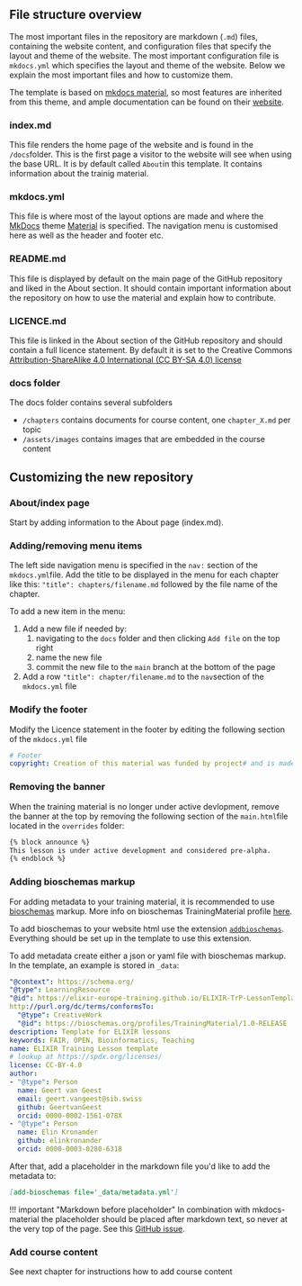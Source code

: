 
## File structure overview

The most important files in the repository are markdown (`.md`) files, containing the website content, and configuration files that specify the layout and theme of the website. The most important configuration file is `mkdocs.yml` which specifies the layout and theme of the website. Below we explain the most important files and how to customize them.

The template is based on [mkdocs material](https://squidfunk.github.io/mkdocs-material/), so most features are inherited from this theme, and ample documentation can be found on their [website](https://squidfunk.github.io/mkdocs-material/).

### index.md

This file renders the home page of the website and is found in the `/docs`folder. This is the first page a visitor to the website will see when using the base URL. It is by default called `About`in this template. It contains information about the trainig material.

### mkdocs.yml

This file is where most of the layout options are made and where the [MkDocs](https://www.mkdocs.org/) theme [Material](https://squidfunk.github.io/mkdocs-material/) is specified. The navigation menu is customised here as well as the header and footer etc. 

### README.md

This file is displayed by default on the main page of the GitHub repository and liked in the About section. It should contain important information about the repository on how to use the material and explain how to contribute. 

### LICENCE.md

This file is linked in the About section of the GitHub repository and should contain a full licence statement. By default it is set to the Creative Commons [Attribution-ShareAlike 4.0 International (CC BY-SA 4.0) license](https://creativecommons.org/licenses/by-sa/4.0/legalcode)

### docs folder

The docs folder contains several subfolders

- `/chapters` contains documents for course content, one `chapter_X.md` per topic
- `/assets/images` contains images that are embedded in the course content


## Customizing the new repository

### About/index page

Start by adding information to the About page (index.md).

### Adding/removing menu items

The left side navigation menu is specified in the `nav:` section of the `mkdocs.yml`file.  Add the title to be displayed in the menu for each chapter like this: `"title": chapters/filename.md` followed by the file name of the chapter. 

To add a new item in the menu:

1. Add a new file if needed by:
    1. navigating to the `docs` folder and then clicking `Add file` on the top right
    2. name the new file
    3. commit the new file to the `main` branch at the bottom of the page
2. Add a row `"title": chapter/filename.md` to the `nav`section of the `mkdocs.yml` file


### Modify the footer

Modify the Licence statement in the footer by editing the following section of the `mkdocs.yml` file

``` yml
# Footer
copyright: Creation of this material was funded by project# and is made availiable under a CC-BY 4.0 licence
```

### Removing the banner

When the training material is no longer under active devlopment, remove the banner at the top by removing the following section of the `main.html`file located in the `overrides` folder:

```html
{% block announce %}
This lesson is under active development and considered pre-alpha.
{% endblock %}
```

### Adding bioschemas markup

For adding metadata to your training material, it is recommended to use [bioschemas](https://bioschemas.org/) markup. More info on bioschemas TrainingMaterial profile [here](https://bioschemas.org/profiles/TrainingMaterial). 

To add bioschemas to your website html use the extension [`addbioschemas`](https://pypi.org/project/addbioschemas/). Everything should be set up in the template to use this extension.

To add metadata create either a json or yaml file with bioschemas markup. In the template, an example is stored in `_data`:

```yaml title='_data/metadata.yml'
"@context": https://schema.org/
"@type": LearningResource
"@id": https://elixir-europe-training.github.io/ELIXIR-TrP-LessonTemplate-MkDocs/
http://purl.org/dc/terms/conformsTo:
  "@type": CreativeWork
  "@id": https://bioschemas.org/profiles/TrainingMaterial/1.0-RELEASE
description: Template for ELIXIR lessons
keywords: FAIR, OPEN, Bioinformatics, Teaching
name: ELIXIR Training Lesson template
# lookup at https://spdx.org/licenses/
license: CC-BY-4.0
author:
- "@type": Person
  name: Geert van Geest
  email: geert.vangeest@sib.swiss
  github: GeertvanGeest
  orcid: 0000-0002-1561-078X
- "@type": Person
  name: Elin Kronander
  github: elinkronander
  orcid: 0000-0003-0280-6318
```

After that, add a placeholder in the markdown file you'd like to add the metadata to:

```markdown 
[add-bioschemas file='_data/metadata.yml']
```

!!! important "Markdown before placeholder"
    In combination with mkdocs-material the placeholder should be placed after markdown text, so never at the very top of the page. See this [GitHub issue](https://github.com/GeertvanGeest/addbioschemas/issues/5). 

<!-- This wi ll result in a formatted json-LD script tag in the html body.  -->

### Add course content

See next chapter for instructions how to add course content 

